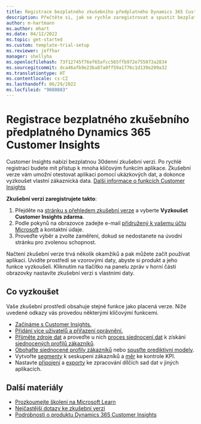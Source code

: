 ```yaml
---
title: Registrace bezplatného zkušebního předplatného Dynamics 365 Customer Insights
description: Přečtěte si, jak se rychle zaregistrovat a spustit bezplatnou zkušební verzi Customer Insights. Prozkoumejte aplikaci a najděte další výukové materiály.
author: m-hartmann
ms.author: mhart
ms.date: 04/12/2022
ms.topic: get-started
ms.custom: template-trial-setup
ms.reviewer: jeffhar
manager: shellyha
ms.openlocfilehash: 73f12745f76ef65afcc565ffb972e755073a2834
ms.sourcegitcommit: dca46afb9e23ba87a0ff59a1776c1d139e209a32
ms.translationtype: HT
ms.contentlocale: cs-CZ
ms.lasthandoff: 06/29/2022
ms.locfileid: "9080883"
---
```

# <a name="sign-up-for-a-free-dynamics-365-customer-insights-trial"></a>Registrace bezplatného zkušebního předplatného Dynamics 365 Customer Insights

Customer Insights nabízí bezplatnou 30denní zkušební verzi. Po rychlé registraci budete mít přístup k mnoha klíčovým funkcím aplikace. Zkušební verze vám umožní otestovat aplikaci pomocí ukázkových dat, a dokonce vyzkoušet vlastní zákaznická data. [Další informace o funkcích Customer Insights](overview.md)

**Zkušební verzi zaregistrujete takto**:

1. Přejděte na [stránku s přehledem zkušební verze](https://dynamics.microsoft.com/ai/customer-insights/) a vyberte **Vyzkoušet Customer Insights zdarma**.
1. Podle pokynů na obrazovce zadejte e-mail [přidružený k vašemu účtu Microsoft](https://support.microsoft.com/windows/what-is-a-microsoft-account-4a7c48e9-ff5a-e9c6-5a5c-1a57d66c3bfa) a kontaktní údaje.
1. Proveďte výběr a zvolte zaměření, dokud se nedostanete na úvodní stránku pro zvolenou schopnost.

Načtení zkušební verze trvá několik okamžiků a pak můžete začít používat aplikaci. Uvidíte prostředí se vzorovými daty, abyste si produkt a jeho funkce vyzkoušeli. Kliknutím na tlačítko na panelu zpráv v horní části obrazovky nastavíte zkušební verzi s vlastními daty.

## <a name="what-to-try"></a>Co vyzkoušet

Vaše zkušební prostředí obsahuje stejné funkce jako placená verze. Níže uvedené odkazy vás provedou některými klíčovými funkcemi.

- [Začínáme s Customer Insights.](get-started.md)
- [Přidání více uživatelů a přiřazení oprávnění.](permissions.md)
- [Přijměte zdroje dat](data-sources.md) a proveďte u nich [proces sjednocení dat](data-unification.md) k získání [sjednocených profilů zákazníků](customer-profiles.md).
- [Obohaťte sjednocené profily zákazníků](enrichment-hub.md) nebo [spusťte prediktivní modely](predictions-overview.md).
- Vytvořte [segmenty](segments.md) k seskupení zákazníků a [měr](measures.md) ke kontrole KPI.
- Nastavte [připojení](connections.md) a [exporty](export-destinations.md) ke zpracování dílčích sad dat v jiných aplikacích.

## <a name="additional-resources"></a>Další materiály

- [Prozkoumejte školení na Microsoft Learn](/learn/browse/?filter-products=dynamics-dynamics-cust-insights)
- [Nejčastější dotazy ke zkušební verzi](trial-faq.md)
- [Podrobnosti o produktu Dynamics 365 Customer Insights](https://dynamics.microsoft.com/ai/customer-insights/)
